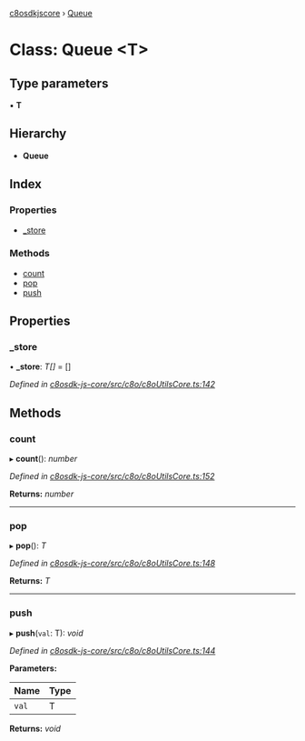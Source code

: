 [c8osdkjscore](../README.md) › [Queue](queue.md)

# Class: Queue <**T**>

## Type parameters

▪ **T**

## Hierarchy

* **Queue**

## Index

### Properties

* [_store](queue.md#_store)

### Methods

* [count](queue.md#count)
* [pop](queue.md#pop)
* [push](queue.md#push)

## Properties

###  _store

• **_store**: *T[]* =  []

*Defined in [c8osdk-js-core/src/c8o/c8oUtilsCore.ts:142](https://github.com/convertigo/c8osdk-angular/blob/3f9e8b7/src/c8o/c8oUtilsCore.ts#L142)*

## Methods

###  count

▸ **count**(): *number*

*Defined in [c8osdk-js-core/src/c8o/c8oUtilsCore.ts:152](https://github.com/convertigo/c8osdk-angular/blob/3f9e8b7/src/c8o/c8oUtilsCore.ts#L152)*

**Returns:** *number*

___

###  pop

▸ **pop**(): *T*

*Defined in [c8osdk-js-core/src/c8o/c8oUtilsCore.ts:148](https://github.com/convertigo/c8osdk-angular/blob/3f9e8b7/src/c8o/c8oUtilsCore.ts#L148)*

**Returns:** *T*

___

###  push

▸ **push**(`val`: T): *void*

*Defined in [c8osdk-js-core/src/c8o/c8oUtilsCore.ts:144](https://github.com/convertigo/c8osdk-angular/blob/3f9e8b7/src/c8o/c8oUtilsCore.ts#L144)*

**Parameters:**

Name | Type |
------ | ------ |
`val` | T |

**Returns:** *void*
